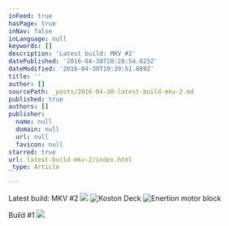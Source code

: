 ```yaml
---
inFeed: true
hasPage: true
inNav: false
inLanguage: null
keywords: []
description: 'Latest build: MKV #2'
datePublished: '2016-04-30T20:28:54.823Z'
dateModified: '2016-04-30T19:39:51.889Z'
title: ''
author: []
sourcePath: _posts/2016-04-30-latest-build-mkv-2.md
published: true
authors: []
publisher:
  name: null
  domain: null
  url: null
  favicon: null
starred: true
url: latest-build-mkv-2/index.html
_type: Article

---
```

Latest build: MKV \#2
![](https://the-grid-user-content.s3-us-west-2.amazonaws.com/e44c2d97-03e1-4db6-8cc6-cf69da4eee92.jpg)
![Koston Deck](https://the-grid-user-content.s3-us-west-2.amazonaws.com/59daa090-cfa2-433b-952d-2c9d72b11669.jpg)
![Enertion motor block](https://the-grid-user-content.s3-us-west-2.amazonaws.com/b03f863e-3a80-40dc-af93-b5aeb065ff4b.jpg)

Build \#1
![](https://the-grid-user-content.s3-us-west-2.amazonaws.com/a3a440ff-c9e6-4e96-b955-eb393f085773.jpg)